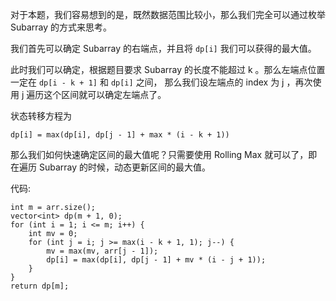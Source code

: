 对于本题，我们容易想到的是，既然数据范围比较小，那么我们完全可以通过枚举 Subarray 的方式来思考。

我们首先可以确定 Subarray 的右端点，并且将 `dp[i]` 我们可以获得的最大值。

此时我们可以确定，根据题目要求 Subarray 的长度不能超过 k 。那么左端点位置一定在 `dp[i - k + 1]` 和 `dp[i]` 之间，
那么我们设左端点的 index 为 j ，再次使用 j 遍历这个区间就可以确定左端点了。

状态转移方程为
```
dp[i] = max(dp[i], dp[j - 1] + max * (i - k + 1))
```

那么我们如何快速确定区间的最大值呢？只需要使用 Rolling Max 就可以了，即在遍历 Subarray 的时候，动态更新区间的最大值。

代码:

```
int m = arr.size();
vector<int> dp(m + 1, 0);
for (int i = 1; i <= m; i++) {
    int mv = 0;
    for (int j = i; j >= max(i - k + 1, 1); j--) {
        mv = max(mv, arr[j - 1]);
        dp[i] = max(dp[i], dp[j - 1] + mv * (i - j + 1));
    }
}
return dp[m];
```
